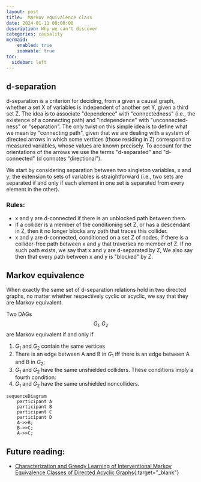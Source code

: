 ```yaml
---
layout: post
title:  Markov equivalence class
date: 2024-01-11 00:00:00
description: Why we can't discover 
categories: causality
mermaid:
    enabled: true
    zoomable: true
toc:
  sidebar: left
---
```


## d-separation
d-separation is a criterion for deciding, from a given a causal graph, whether a set X of variables is independent of another set Y, given a third set Z. The idea is to associate "dependence" with "connectedness" (i.e., the existence of a connecting path) and "independence" with "unconnected-ness" or "separation". The only twist on this simple idea is to define what we mean by "connecting path", given that we are dealing with a system of directed arrows in which some vertices (those residing in Z) correspond to measured variables, whose values are known precisely. To account for the orientations of the arrows we use the terms "d-separated" and "d-connected" (d connotes "directional").

We start by considering separation between two singleton variables, x and y; the extension to sets of variables is straightforward (i.e., two sets are separated if and only if each element in one set is separated from every element in the other).

### Rules:

- x and y are d-connected if there is an unblocked path between them.
- If a collider is a member of the conditioning set Z, or has a descendant in Z, then it no longer blocks any path that traces this collider.
- x and y are d-connected, conditioned on a set Z of nodes, if there is a collider-free path between x and y that traverses no member of Z. If no such path exists, we say that x and y are d-separated by Z, We also say then that every path between x and y is "blocked" by Z.

## Markov equivalence 
When exactly the same set of d-separation relations hold in two directed graphs, no matter whether respectively cyclic or acyclic, we say that they are Markov equivalent. 

Two DAGs $$G_1, G_2$$ are Markov equivalent if and only if
1. $G_1$ and $G_2$ contain the same vertices
2. There is an edge between A and B in $G_1$ iff there is an edge between A and B in $G_2$;
3. $G_1$ and $G_2$ have the same unshielded colliders.
These conditions imply a fourth condition:
4. $G_1$ and $G_2$ have the same unshielded noncolliders.

```mermaid
sequenceDiagram
    participant A
    participant B
    participant C
    participant D
    A->>B;
    B->>C;
    A->>C;
```

## Future reading:

- [Characterization and Greedy Learning of Interventional Markov Equivalence Classes of Directed Acyclic Graphs](https://arxiv.org/pdf/1104.2808.pdf){:target="_blank"}

